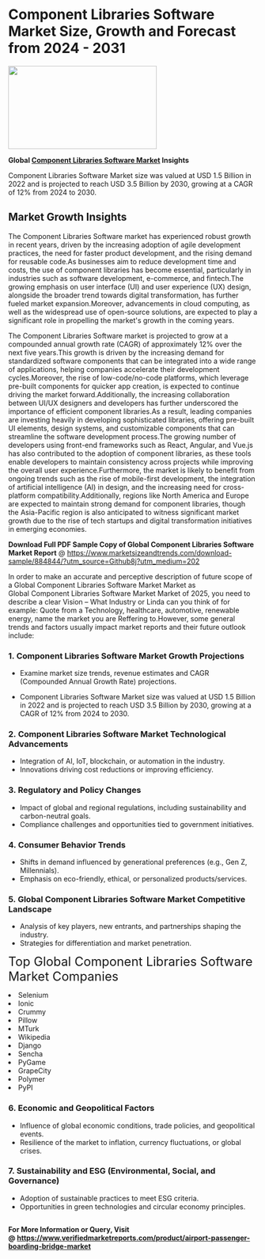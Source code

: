 <H1>Component Libraries Software Market Size, Growth and Forecast from 2024 - 2031</H1><img class="aligncenter size-medium wp-image-584254" src="https://thirdeyenews.in/wp-content/uploads/2024/09/Global-Market-Research-300x168.jpeg" alt="" width="300" height="168" /><p><strong>Global&nbsp;<a href="https://www.marketsizeandtrends.com/download-sample/884844/?utm_source=Github8j?utm_medium=202">Component Libraries Software Market</a> Insights</strong></p><p>Component Libraries Software Market size was valued at USD 1.5 Billion in 2022 and is projected to reach USD 3.5 Billion by 2030, growing at a CAGR of 12% from 2024 to 2030.</p><p><h2>Market Growth Insights</h2> <p>The Component Libraries Software market has experienced robust growth in recent years, driven by the increasing adoption of agile development practices, the need for faster product development, and the rising demand for reusable code.As businesses aim to reduce development time and costs, the use of component libraries has become essential, particularly in industries such as software development, e-commerce, and fintech.The growing emphasis on user interface (UI) and user experience (UX) design, alongside the broader trend towards digital transformation, has further fueled market expansion.Moreover, advancements in cloud computing, as well as the widespread use of open-source solutions, are expected to play a significant role in propelling the market's growth in the coming years.</p> <p>The Component Libraries Software market is projected to grow at a compounded annual growth rate (CAGR) of approximately 12% over the next five years.This growth is driven by the increasing demand for standardized software components that can be integrated into a wide range of applications, helping companies accelerate their development cycles.Moreover, the rise of low-code/no-code platforms, which leverage pre-built components for quicker app creation, is expected to continue driving the market forward.Additionally, the increasing collaboration between UI/UX designers and developers has further underscored the importance of efficient component libraries.As a result, leading companies are investing heavily in developing sophisticated libraries, offering pre-built UI elements, design systems, and customizable components that can streamline the software development process.The growing number of developers using front-end frameworks such as React, Angular, and Vue.js has also contributed to the adoption of component libraries, as these tools enable developers to maintain consistency across projects while improving the overall user experience.Furthermore, the market is likely to benefit from ongoing trends such as the rise of mobile-first development, the integration of artificial intelligence (AI) in design, and the increasing need for cross-platform compatibility.Additionally, regions like North America and Europe are expected to maintain strong demand for component libraries, though the Asia-Pacific region is also anticipated to witness significant market growth due to the rise of tech startups and digital transformation initiatives in emerging economies.<p><span class=""><strong>Download Full PDF Sample Copy of Global Component Libraries Software Market Report</strong> @ <a href="https://www.marketsizeandtrends.com/download-sample/884844/?utm_source=Github8j?utm_medium=202" target="_blank">https://www.marketsizeandtrends.com/download-sample/884844/?utm_source=Github8j?utm_medium=202</a></span></p><p>In order to make an accurate and perceptive description of future scope of a Global&nbsp;Component Libraries Software Market Market as Global&nbsp;Component Libraries Software Market Market of 2025, you need to describe a clear Vision &ndash; What Industry or Linda can you think of for example: Quote from a Technology, healthcare, automotive, renewable energy, name the market you are Reffering to.However, some general trends and factors usually impact market reports and their future outlook include:</p><h3>1.&nbsp;<strong>Component Libraries Software Market Growth Projections</strong></h3><ul><li>Examine market size trends, revenue estimates and CAGR (Compounded Annual Growth Rate) projections.</li><li><p>Component Libraries Software Market size was valued at USD 1.5 Billion in 2022 and is projected to reach USD 3.5 Billion by 2030, growing at a CAGR of 12% from 2024 to 2030.</p></li></ul><h3>2.&nbsp;<strong>Component Libraries Software Market Technological Advancements</strong></h3><ul><li>Integration of AI, IoT, blockchain, or automation in the industry.</li><li>Innovations driving cost reductions or improving efficiency.</li></ul><h3>3.&nbsp;<strong>Regulatory and Policy Changes</strong></h3><ul><li>Impact of global and regional regulations, including sustainability and carbon-neutral goals.</li><li>Compliance challenges and opportunities tied to government initiatives.</li></ul><h3>4.&nbsp;<strong>Consumer Behavior Trends</strong></h3><ul><li>Shifts in demand influenced by generational preferences (e.g., Gen Z, Millennials).</li><li>Emphasis on eco-friendly, ethical, or personalized products/services.</li></ul><h3>5.&nbsp;<strong>Global Component Libraries Software Market Competitive Landscape</strong></h3><ul><li>Analysis of key players, new entrants, and partnerships shaping the industry.</li><li>Strategies for differentiation and market penetration.</li></ul><p data-pm-slice="1 1 []"><span style="color: inherit; font-family: inherit; font-size: 25px;">Top Global Component Libraries Software Market Companies</span></p><div class="" data-test-id=""><p><li>Selenium</li><li> Ionic</li><li> Crummy</li><li> Pillow</li><li> MTurk</li><li> Wikipedia</li><li> Django</li><li> Sencha</li><li> PyGame</li><li> GrapeCity</li><li> Polymer</li><li> PyPI</li></p></div><h3>6.&nbsp;<strong>Economic and Geopolitical Factors</strong></h3><ul><li>Influence of global economic conditions, trade policies, and geopolitical events.</li><li>Resilience of the market to inflation, currency fluctuations, or global crises.</li></ul><h3>7.&nbsp;<strong>Sustainability and ESG (Environmental, Social, and Governance)</strong></h3><ul><li>Adoption of sustainable practices to meet ESG criteria.</li><li>Opportunities in green technologies and circular economy principles.</li></ul><h2><strong style="font-size: 14px;">For More Information or Query, Visit @&nbsp;</strong><a style="background-color: #ffffff; font-size: 14px;" href="https://www.marketsizeandtrends.com/report/component-libraries-software-market/" target="_blank">https://www.verifiedmarketreports.com/product/airport-passenger-boarding-bridge-market</a></h2>